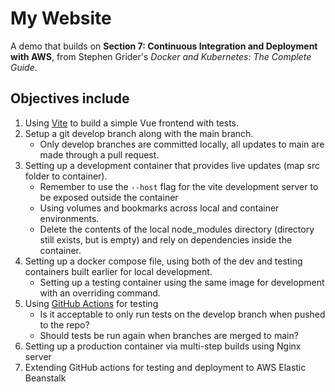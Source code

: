# My Website

A demo that builds on **Section 7: Continuous Integration and Deployment with AWS**, from Stephen Grider's _Docker and Kubernetes: The Complete Guide_.

## Objectives include

1. Using [Vite](https://vite.dev/) to build a simple Vue frontend with tests.
2. Setup a git develop branch along with the main branch.
   - Only develop branches are committed locally, all updates to main are made through a pull request.
3. Setting up a development container that provides live updates (map src folder to container).
   - Remember to use the `--host` flag for the vite development server to be exposed outside the container
   - Using volumes and bookmarks across local and container environments.
   - Delete the contents of the local node_modules directory (directory still exists, but is empty) and rely on dependencies inside the container.
4. Setting up a docker compose file, using both of the dev and testing containers built earlier for local development.
   - Setting up a testing container using the same image for development with an overriding command.
5. Using [GitHub Actions](https://docs.github.com/en/actions) for testing
   - Is it acceptable to only run tests on the develop branch when pushed to the repo?
   - Should tests be run again when branches are merged to main?
6. Setting up a production container via multi-step builds using Nginx server
7. Extending GitHub actions for testing and deployment to AWS Elastic Beanstalk
